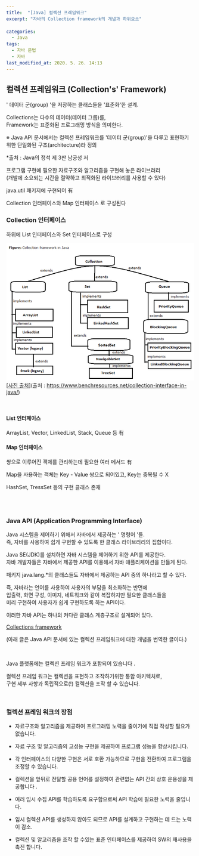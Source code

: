 ```yaml
---
title:  "[Java] 컬렉션 프레임워크"
excerpt: "자바의 Collection framework의 개념과 하위요소"

categories:
  - Java
tags:
  - 자바 문법
  - 자바
last_modified_at: 2020. 5. 26. 14:13
---
```


## 컬렉션 프레임워크 (Collection's'  Framework) 

' 데이터 군(group) '을 저장하는 클래스들을 '표준화'한 설계.

Collections는 다수의 데이터(데이터 그룹)를,  
Framework는 표준화된 프로그래밍 방식을 의미한다.

※ Java API 문서에서는 컬렉션 프레임워크를 '데이터 군(group)'을 다루고 표현하기 위한 단일화된 구조(architecture)라 정의

*출처 : Java의 정석 제 3판 남궁성 저


프로그램 구현에 필요한 자료구조와 알고리즘을 구현해 놓은 라이브러리  
(개발에 소요되는 시간을 절약하고 최적화된 라이브러리를 사용할 수 있다)

java.util 패키지에 구현되어 有

Collection 인터페이스와 Map 인터페이스 로 구성된다


### Collection 인터페이스

하위에 List 인터페이스와 Set 인터페이스로 구성

![](https://github.com/gyumeen/blog-images/blob/main/2021/01/Collection%20framework/1.png?raw=true)  
[<U>사진 출처</U>](출처 : https://www.benchresources.net/collection-interface-in-java/)

<br/>

#### List 인터페이스

 ArrayList, Vector, LinkedList, Stack, Queue 등 有

#### Map 인터페이스

쌍으로 이루어진 객체를 관리하는데 필요한 여러 메서드 有  

Map을 사용하는 객체는 Key - Value  쌍으로 되어있고, Key는 중복될 수 X

HashSet, TressSet 등의 구현 클래스 존재

<br/>
<br/>

### Java API (Application Programming Interface) 

Java 시스템을 제어하기 위해서 자바에서 제공하는 ' 명령어 '들.  
즉, 자바를 사용하여 쉽게 구현할 수 있도록 한 클래스 라이브러리의 집합이다. 

Java SE(JDK)를 설치하면 자바 시스템을 제어하기 위한 API를 제공한다.  
자바 개발자들은 자바에서 제공한 API를 이용해서 자바 애플리케이션을 만들게 된다.

패키지 java.lang.\*의 클래스들도 자바에서 제공하는 API 중의 하나라고 할 수 있다.

즉, 자바라는 언어를 사용하여 사용자의 부담을 최소화하는 반면에  
입출력, 화면 구성, 이미지, 네트워크와 같이 복잡하지만 필요한 클래스들을  
미리 구현하여 사용자가 쉽게 구현하도록 하는 API이다.

이러한 자바 API는 하나의 커다란 클래스 계층구조로 설계되어 있다.

[<U>Collections framework</U>](https://docs.oracle.com/javase/7/docs/technotes/guides/collections/overview.html)

(아래 글은 Java API 문서에 있는 컬렉션 프레임워크에 대한 개념을 번역한 글이다.)

<br/>

Java 플랫폼에는 컬렉션 프레임 워크가 포함되어 있습니다 .

컬렉션 프레임 워크는 컬렉션을 표현하고 조작하기위한 통합 아키텍처로,  
구현 세부 사항과 독립적으로(!) 컬렉션을 조작 할 수 있습니다.

<br/>

### 컬렉션 프레임 워크의 장점

- 자료구조와 알고리즘을 제공하여 프로그래밍 노력을 줄이기에 직접 작성할 필요가 없습니다.

- 자료 구조 및 알고리즘의 고성능 구현을 제공하여 프로그램 성능을 향상시킵니다. 

- 각 인터페이스의 다양한 구현은 서로 호환 가능하므로 구현을 전환하여 프로그램을 조정할 수 있습니다.

- 컬렉션을 앞뒤로 전달할 공용 언어를 설정하여 관련없는 API 간의 상호 운용성을 제공합니다 .

- 여러 임시 수집 API를 학습하도록 요구함으로써 API 학습에 필요한 노력을 줄입니다.

- 임시 컬렉션 API를 생성하지 않아도 되므로 API를 설계하고 구현하는 데 드는 노력이 감소.

- 컬렉션 및 알고리즘을 조작 할 수있는 표준 인터페이스를 제공하여 SW의 재사용을 촉진 합니다.


